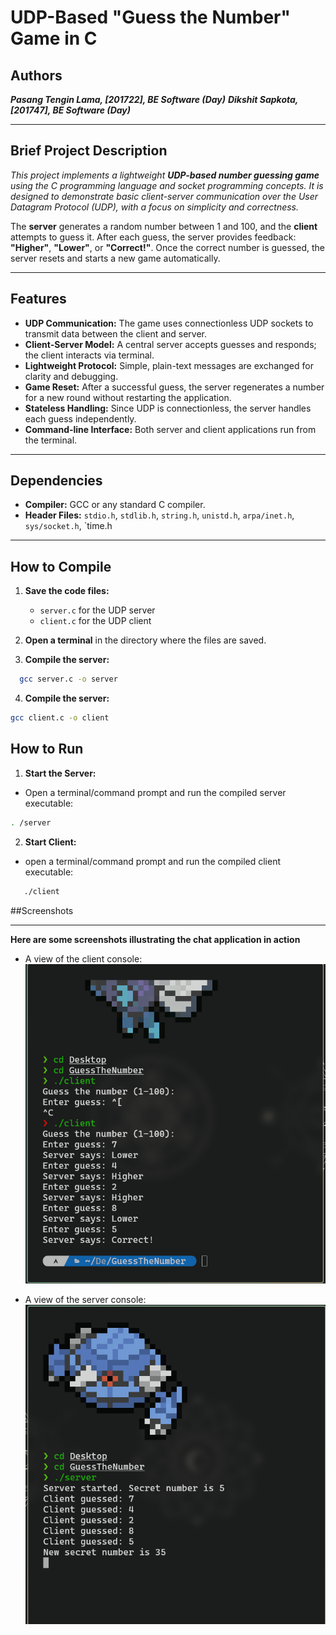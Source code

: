 # UDP-Based "Guess the Number" Game in C

## Authors

**_Pasang Tengin Lama, [201722], BE Software (Day)_**
**_Dikshit Sapkota, [201747], BE Software (Day)_**


---

##  Brief Project Description

_This project implements a lightweight **UDP-based number guessing game** using the C programming language and socket programming concepts. It is designed to demonstrate basic client-server communication over the User Datagram Protocol (UDP), with a focus on simplicity and correctness._

The **server** generates a random number between 1 and 100, and the **client** attempts to guess it. After each guess, the server provides feedback: **"Higher"**, **"Lower"**, or **"Correct!"**. Once the correct number is guessed, the server resets and starts a new game automatically.

---

##  Features

- **UDP Communication:** The game uses connectionless UDP sockets to transmit data between the client and server.
- **Client-Server Model:** A central server accepts guesses and responds; the client interacts via terminal.
- **Lightweight Protocol:** Simple, plain-text messages are exchanged for clarity and debugging.
- **Game Reset:** After a successful guess, the server regenerates a number for a new round without restarting the application.
- **Stateless Handling:** Since UDP is connectionless, the server handles each guess independently.
- **Command-line Interface:** Both server and client applications run from the terminal.

---

##  Dependencies

- **Compiler:** GCC or any standard C compiler.
- **Header Files:** `stdio.h`, `stdlib.h`, `string.h`, `unistd.h`, `arpa/inet.h`, `sys/socket.h`, `time.h



---

## How to Compile

1. **Save the code files:**
   - `server.c` for the UDP server
   - `client.c` for the UDP client

2. **Open a terminal** in the directory where the files are saved.

3. **Compile the server:**

```bash
  gcc server.c -o server
```


 4. **Compile the server:**
```bash
gcc client.c -o client
```

## How to Run 
1. **Start the Server:**
 - Open a terminal/command prompt and run the compiled server executable:
```bash
. /server
```

2. **Start Client:**
 - open a terminal/command prompt and run the compiled client executable:
```bash
   ./client
```
  ##Screenshots

---

 **Here are some screenshots illustrating the chat application in action**

- A view of the client console:  
  ![Client Screenshot](readmeImages/client.png)

- A view of the server console:  
  ![Server Screenshot](readmeImages/server.png)

